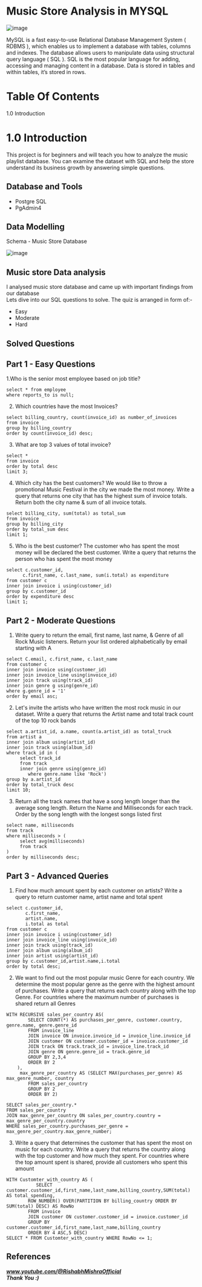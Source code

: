 # Music Store Analysis in MYSQL
![image](https://github.com/user-attachments/assets/b18e3bd5-d72d-480c-ae6c-2294c5a68730)

MySQL is a fast easy-to-use Relational Database Management System ( RDBMS ), which enables us to implement a database with tables, columns and indexes.
The database allows users to manipulate data using structural query language ( SQL ). SQL is the most popular language for adding, accessing and managing content in a database. Data is stored in tables and within tables, it’s stored in rows.  
# Table Of Contents 
1.0 Introduction  

# 1.0 Introduction
This project is for beginners and will teach you how to analyze the music playlist database. You can examine the dataset with SQL and help the store understand its business growth by answering simple questions.

## Database and Tools
- Postgre SQL
- PgAdmin4

## Data Modelling  
Schema - Music Store Database  

![image](https://github.com/user-attachments/assets/dc513813-421c-4be9-92ec-c0a30a2c45f7)

## Music store Data analysis 
I analysed music store database and came up with important findings from our database  
Lets dive into our SQL questions to solve. The quiz is arranged in form of:-
- Easy
- Moderate
- Hard
## Solved Questions
## Part 1 - Easy Questions
1.Who is the senior most employee based on job title? 
```
select * from employee
where reports_to is null;
```

2. Which countries have the most Invoices?
```
select billing_country, count(invoice_id) as number_of_invoices
from invoice
group by billing_country
order by count(invoice_id) desc;
```

3. What are top 3 values of total invoice?
```
select *
from invoice
order by total desc
limit 3;
```
4. Which city has the best customers? We would like to throw a promotional Music Festival in the city we made the most money. Write a query that returns one city that has the 
   highest sum of invoice totals. Return both the city name & sum of all invoice totals.
```
select billing_city, sum(total) as total_sum
from invoice
group by billing_city
order by total_sum desc
limit 1;
```
5. Who is the best customer? The customer who has spent the most money will be declared the best customer. Write a query that returns the person who has spent the most money
```
select c.customer_id, 
      c.first_name, c.last_name, sum(i.total) as expenditure
from customer c
inner join invoice i using(customer_id)
group by c.customer_id
order by expenditure desc
limit 1;
```
## Part 2 - Moderate Questions 
1. Write query to return the email, first name, last name, & Genre of all Rock Music listeners. Return your list ordered alphabetically by email starting with A
```
select C.email, c.first_name, c.last_name
from customer c
inner join invoice using(customer_id)
inner join invoice_line using(invoice_id)
inner join track using(track_id)
inner join genre g using(genre_id)
where g.genre_id = '1'
order by email asc;
```
2. Let's invite the artists who have written the most rock music in our dataset. Write a query that returns the Artist name and total track count of the top 10 rock bands
```
select a.artist_id, a.name, count(a.artist_id) as total_truck
from artist a
inner join album using(artist_id)
inner join track using(album_id)
where track_id in (
     select track_id
     from track
     inner join genre using(genre_id)
	    where genre.name like 'Rock')
group by a.artist_id
order by total_truck desc
limit 10;
```  
3. Return all the track names that have a song length longer than the average song length. Return the Name and Milliseconds for each track. Order by the song length with the 
   longest songs listed first
 ```
select name, milliseconds
from track
where milliseconds > (
	  select avg(milliseconds)
	  from track
)
order by milliseconds desc;
```  
## Part 3 - Advanced Queries
1. Find how much amount spent by each customer on artists? Write a query to return customer name, artist name and total spent
```
select c.customer_id,
 	   c.first_name,
       artist.name,    
       i.total as total
from customer c
inner join invoice i using(customer_id)
inner join invoice_line using(invoice_id)
inner join track using(track_id)
inner join album using(album_id)
inner join artist using(artist_id)
group by c.customer_id,artist.name,i.total
order by total desc;
```
2. We want to find out the most popular music Genre for each country. We determine the most popular genre as the genre with the highest amount of purchases. Write a query 
   that returns each country along with the top Genre. For countries where the maximum number of purchases is shared return all Genres
```
WITH RECURSIVE sales_per_country AS(
		SELECT COUNT(*) AS purchases_per_genre, customer.country, genre.name, genre.genre_id
		FROM invoice_line
		JOIN invoice ON invoice.invoice_id = invoice_line.invoice_id
		JOIN customer ON customer.customer_id = invoice.customer_id
		JOIN track ON track.track_id = invoice_line.track_id
		JOIN genre ON genre.genre_id = track.genre_id
		GROUP BY 2,3,4
		ORDER BY 2
	),
	 max_genre_per_country AS (SELECT MAX(purchases_per_genre) AS max_genre_number, country
		FROM sales_per_country
		GROUP BY 2
		ORDER BY 2)

SELECT sales_per_country.* 
FROM sales_per_country
JOIN max_genre_per_country ON sales_per_country.country = max_genre_per_country.country
WHERE sales_per_country.purchases_per_genre = max_genre_per_country.max_genre_number;
```
3. Write a query that determines the customer that has spent the most on music for each country. Write a query that returns the country along with the top customer and how much they spent. For countries where the top amount spent is shared, provide all customers who spent this amount
```
WITH Customter_with_country AS (
		   SELECT customer.customer_id,first_name,last_name,billing_country,SUM(total) AS total_spending,
	    ROW_NUMBER() OVER(PARTITION BY billing_country ORDER BY SUM(total) DESC) AS RowNo 
   		FROM invoice
   		JOIN customer ON customer.customer_id = invoice.customer_id
   		GROUP BY customer.customer_id,first_name,last_name,billing_country
   		ORDER BY 4 ASC,5 DESC)
SELECT * FROM Customter_with_country WHERE RowNo <= 1;
```
## References

***www.youtube.com/@RishabhMishraOfficial***  
***Thank You :)***

